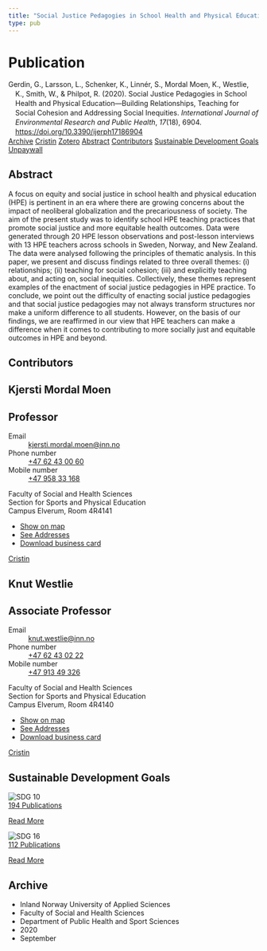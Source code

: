```yaml
---
title: "Social Justice Pedagogies in School Health and Physical Education—Building Relationships, Teaching for Social Cohesion and Addressing Social Inequities"
type: pub
---
```

<h1>Publication</h1>
<article id="csl-bib-container-JXA423EX" class="csl-bib-container">
  <div class="csl-bib-body" style="line-height: 1.35; padding-left: 1em; text-indent:-1em;">
  <div class="csl-entry">Gerdin, G., Larsson, L., Schenker, K., Linn&#xE9;r, S., Mordal Moen, K., Westlie, K., Smith, W., &amp; Philpot, R. (2020). Social Justice Pedagogies in School Health and Physical Education&#x2014;Building Relationships, Teaching for Social Cohesion and Addressing Social Inequities. <i>International Journal of Environmental Research and Public Health</i>, <i>17</i>(18), 6904. <a href="https://doi.org/10.3390/ijerph17186904">https://doi.org/10.3390/ijerph17186904</a></div>
</div>
  <div class="csl-bib-buttons">
    <a href="#taxonomy-article-JXA423EX" class="csl-bib-button">Archive</a>
    <a href="https://app.cristin.no/results/show.jsf?id=1831829" alt="Cristin URL" class="csl-bib-button">Cristin</a>
    <a href="http://zotero.org/groups/5022929/items/JXA423EX" alt="Zotero URL" class="csl-bib-button">Zotero</a>
    <a href="#abstract-article-JXA423EX" class="csl-bib-button">Abstract</a>
    <a href="#contributors-article-JXA423EX" class="csl-bib-button">Contributors</a>
    <a href="#sdg-article-JXA423EX" class="csl-bib-button">Sustainable Development Goals</a>
    <a href="https://www.mdpi.com/1660-4601/17/18/6904/pdf" class="csl-bib-button">Unpaywall</a>
  </div>
  <div id="csl-bib-meta-container-JXA423EX"></div>
</article>
<div id="csl-bib-meta-JXA423EX" class="csl-bib-meta">
  <article id="abstract-article-JXA423EX" class="abstract-article">
    <h1>Abstract</h1>
    A focus on equity and social justice in school health and physical education (HPE) is pertinent in an era where there are growing concerns about the impact of neoliberal globalization and the precariousness of society. The aim of the present study was to identify school HPE teaching practices that promote social justice and more equitable health outcomes. Data were generated through 20 HPE lesson observations and post-lesson interviews with 13 HPE teachers across schools in Sweden, Norway, and New Zealand. The data were analysed following the principles of thematic analysis. In this paper, we present and discuss findings related to three overall themes: (i) relationships; (ii) teaching for social cohesion; (iii) and explicitly teaching about, and acting on, social inequities. Collectively, these themes represent examples of the enactment of social justice pedagogies in HPE practice. To conclude, we point out the difficulty of enacting social justice pedagogies and that social justice pedagogies may not always transform structures nor make a uniform difference to all students. However, on the basis of our findings, we are reaffirmed in our view that HPE teachers can make a difference when it comes to contributing to more socially just and equitable outcomes in HPE and beyond.
  </article>
  <article id="contributors-article-JXA423EX" class="contributors-article">
    <h1>Contributors</h1>
    <div class="personas">
<div class="vrtx-hinn-person-card">
<div class="photo">
<i class="lar la-user-circle missing-person"></i>
</div>
<div class="info">
<hgroup><h1>Kjersti Mordal Moen</h1>
<h2>Professor</h2>
</hgroup><dl>
<dt>Email</dt>
<dd>
<a href="mailto:kjersti.mordal.moen@inn.no">kjersti.mordal.moen@inn.no</a>
</dd>
<dt>Phone number</dt>
<dd><a href="tel:+4762430060">
+47 62 43 00 60
</a></dd>
<dt>Mobile number</dt>
<dd><a href="tel:+4795833168">
+47 958 33 168
</a></dd>
</dl>
<p>
Faculty of Social and Health Sciences<br>
Section for Sports and Physical Education<br>
Campus Elverum,
Room 4R4141
</p>
<ul class="vrtx-hinn-links">
<li><a href="https://www.google.com/maps?q=60.88156,11.53723">Show on map</a></li>
<li><a href="https://www.inn.no/english/find-an-employee/kjersti-mordal-moen.html#vrtx-hinn-addresses">See Addresses</a></li>
<li><a href="https://www.inn.no/english/find-an-employee/kjersti-mordal-moen.html?vrtx=vcf">Download business card</a></li>
</ul>
</div>
</div>
<a href="https://app.cristin.no/persons/show.jsf?id=53554" alt="Cristin URL" class="personas-cristin">Cristin</a>
</div> <div class="personas">
<div class="vrtx-hinn-person-card">
<div class="photo">
<i class="lar la-user-circle missing-person"></i>
</div>
<div class="info">
<hgroup><h1>Knut Westlie</h1>
<h2>Associate Professor</h2>
</hgroup><dl>
<dt>Email</dt>
<dd>
<a href="mailto:knut.westlie@inn.no">knut.westlie@inn.no</a>
</dd>
<dt>Phone number</dt>
<dd><a href="tel:+4762430222">
+47 62 43 02 22
</a></dd>
<dt>Mobile number</dt>
<dd><a href="tel:+4791349326">
+47 913 49 326
</a></dd>
</dl>
<p>
Faculty of Social and Health Sciences<br>
Section for Sports and Physical Education<br>
Campus Elverum,
Room 4R4140
</p>
<ul class="vrtx-hinn-links">
<li><a href="https://www.google.com/maps?q=60.88156,11.53723">Show on map</a></li>
<li><a href="https://www.inn.no/english/find-an-employee/knut-westlie.html#vrtx-hinn-addresses">See Addresses</a></li>
<li><a href="https://www.inn.no/english/find-an-employee/knut-westlie.html?vrtx=vcf">Download business card</a></li>
</ul>
</div>
</div>
<a href="https://app.cristin.no/persons/show.jsf?id=620342" alt="Cristin URL" class="personas-cristin">Cristin</a>
</div>
  </article>
  <article id="sdg-article-JXA423EX" class="sdg-article">
    <h1>Sustainable Development Goals</h1>
    <div class="sdg-container"><div id="sdg10" class="sdg">
<img src="{{< params subfolder >}}images/sdg/sdg10_en.png" class="image" alt="SDG 10">
<div class="sdg-overlay">
<a href="{{< params subfolder >}}en/archive/?sdg=10#archive" class="sdg-publication-count"><span>194</span> Publications</a>
<p><a href="https://sdgs.un.org/goals/goal10" class="sdg-read-more">Read More</a></p>
</div>
</div> <div id="sdg16" class="sdg">
<img src="{{< params subfolder >}}images/sdg/sdg16_en.png" class="image" alt="SDG 16">
<div class="sdg-overlay">
<a href="{{< params subfolder >}}en/archive/?sdg=16#archive" class="sdg-publication-count"><span>112</span> Publications</a>
<p><a href="https://sdgs.un.org/goals/goal16" class="sdg-read-more">Read More</a></p>
</div>
</div></div>
  </article>
  <article id="taxonomy-article-JXA423EX" class="taxonomy-article">
    <h1>Archive</h1>
    <ul>
      <li>Inland Norway University of Applied Sciences</li>
      <li>Faculty of Social and Health Sciences</li>
      <li>Department of Public Health and Sport Sciences</li>
      <li>2020</li>
      <li>September</li>
    </ul>
  </article>
</div>
